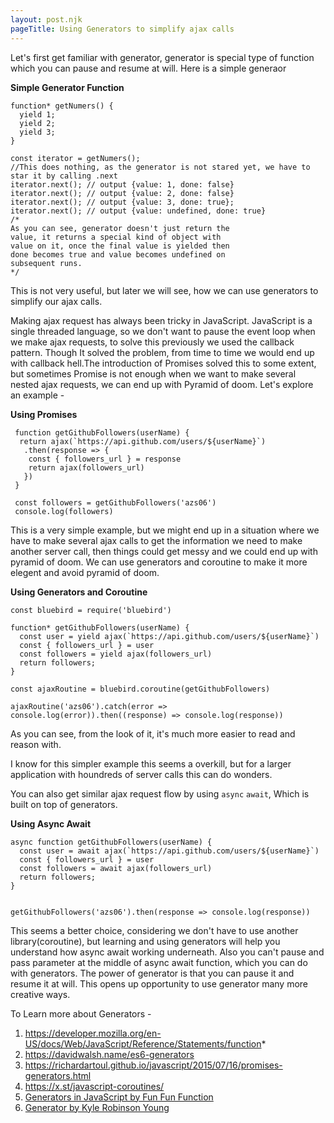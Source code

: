 ```yaml
---
layout: post.njk
pageTitle: Using Generators to simplify ajax calls
---
```

Let's first get familiar with generator, generator is special type of function which you can pause and resume at will. Here is a simple generaor

**Simple Generator Function**

```
function* getNumers() {
  yield 1;
  yield 2;
  yield 3;
}

const iterator = getNumers();
//This does nothing, as the generator is not stared yet, we have to star it by calling .next
iterator.next(); // output {value: 1, done: false}
iterator.next(); // output {value: 2, done: false}
iterator.next(); // output {value: 3, done: true};
iterator.next(); // output {value: undefined, done: true}
/*
As you can see, generator doesn't just return the
value, it returns a special kind of object with
value on it, once the final value is yielded then
done becomes true and value becomes undefined on
subsequent runs.
*/

```

This is not very useful, but later we will see, how we can use generators to simplify our ajax calls.

Making ajax request has always been tricky in JavaScript. JavaScript is a single threaded language, so we don't want to pause the event loop when we make ajax requests, to solve this previously we used the callback pattern. Though It solved the problem, from time to time we would end up with callback hell.The introduction of Promises solved this to some extent, but sometimes Promise is not enough when we want to make several nested ajax requests, we can end up with Pyramid of doom. Let's explore an example -

**Using Promises**

```
 function getGithubFollowers(userName) {
  return ajax(`https://api.github.com/users/${userName}`)
   .then(response => {
    const { followers_url } = response
    return ajax(followers_url)
   })
 }

 const followers = getGithubFollowers('azs06')
 console.log(followers)
 ```

This is a very simple example, but we might end up in a situation where we have to make several ajax calls to get the information we need to make another server call, then things could get messy and we could end up with pyramid of doom. We can use generators and coroutine to make it more elegent and avoid pyramid of doom.

**Using Generators and Coroutine**

```
const bluebird = require('bluebird')

function* getGithubFollowers(userName) {
  const user = yield ajax(`https://api.github.com/users/${userName}`)
  const { followers_url } = user
  const followers = yield ajax(followers_url)
  return followers;
}

const ajaxRoutine = bluebird.coroutine(getGithubFollowers)

ajaxRoutine('azs06').catch(error => console.log(error)).then((response) => console.log(response))

```

As you can see, from the look of it, it's much more easier to read and reason with.

I know for this simpler example this seems a overkill, but for a larger application with houndreds of server calls this can do wonders.

You can also get similar ajax request flow by using `async` `await`, Which is built on top of generators.

**Using Async Await**

```
async function getGithubFollowers(userName) {
  const user = await ajax(`https://api.github.com/users/${userName}`)
  const { followers_url } = user
  const followers = await ajax(followers_url)
  return followers;
}


getGithubFollowers('azs06').then(response => console.log(response))

```

This seems a better choice, considering we don't have to use another library(coroutine), but learning and using generators will help you understand how async await working underneath. Also you can't pause and pass parameter at the middle of async await function, which you can do with generators. The power of generator is that you can pause it and resume it at will. This opens up opportunity to use generator many more creative ways.

To Learn more about Generators -

1. <https://developer.mozilla.org/en-US/docs/Web/JavaScript/Reference/Statements/function>*
2. <https://davidwalsh.name/es6-generators>
3. <https://richardartoul.github.io/javascript/2015/07/16/promises-generators.html>
4. <https://x.st/javascript-coroutines/>
5. [Generators in JavaScript by Fun Fun Function](https://www.youtube.com/watch?v=QOnUcU8U_XE)
6. [Generator by Kyle Robinson Young](https://www.youtube.com/watch?v=Zk_rX2n3Ml8)

